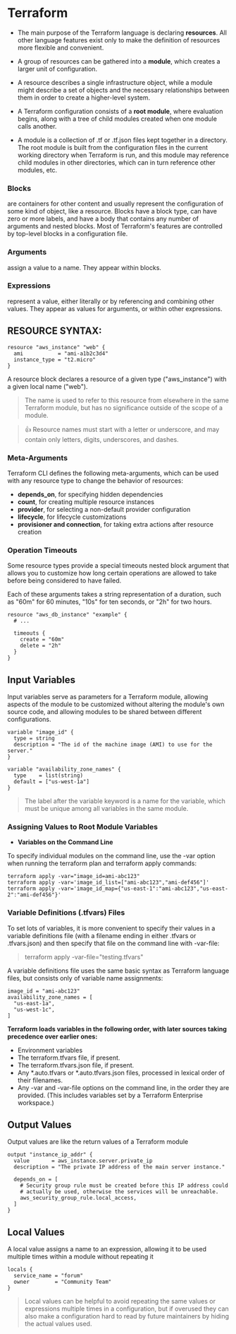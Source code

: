 
 # Terraform
 
 - The main purpose of the Terraform language is declaring **resources**. All other language features exist only to make the definition of resources more flexible and convenient.
 
 - A group of resources can be gathered into a **module**, which creates a larger unit of configuration.
 - A resource describes a single infrastructure object, while a module might describe a set of objects and the necessary relationships between them in order to create a higher-level system.
 
 - A Terraform configuration consists of a **root module**, where evaluation begins, along with a tree of child modules created when one module calls another.
 
- A module is a collection of .tf or .tf.json files kept together in a directory. The root module is built from the configuration files in the current working directory when Terraform is run, and this module may reference child modules in other directories, which can in turn reference other modules, etc.

### Blocks 
 are containers for other content and usually represent the configuration of some kind of object, like a resource. Blocks have a block type, can have zero or more labels, and have a body that contains any number of arguments and nested blocks. Most of Terraform's features are controlled by top-level blocks in a configuration file.

### Arguments 
assign a value to a name. They appear within blocks.

### Expressions
represent a value, either literally or by referencing and combining other values. They appear as values for arguments, or within other expressions.

## RESOURCE SYNTAX:

```
resource "aws_instance" "web" {
  ami           = "ami-a1b2c3d4"
  instance_type = "t2.micro"
}
```

A resource block declares a resource of a given type ("aws_instance") with a given local name ("web"). 

> The name is used to refer to this resource from elsewhere in the same Terraform module, but has no significance outside of the scope of a module.

> :+1: Resource names must start with a letter or underscore, and may contain only letters, digits, underscores, and dashes.

### Meta-Arguments

Terraform CLI defines the following meta-arguments, which can be used with any resource type to change the behavior of resources:

- **depends_on**, for specifying hidden dependencies
- **count**, for creating multiple resource instances
- **provider**, for selecting a non-default provider configuration
- **lifecycle**, for lifecycle customizations
- **provisioner and connection**, for taking extra actions after resource creation



### Operation Timeouts

Some resource types provide a special timeouts nested block argument that allows you to customize how long certain operations are allowed to take before being considered to have failed. 

Each of these arguments takes a string representation of a duration, such as "60m" for 60 minutes, "10s" for ten seconds, or "2h" for two hours.

```
resource "aws_db_instance" "example" {
  # ...

  timeouts {
    create = "60m"
    delete = "2h"
  }
}
```

## Input Variables

Input variables serve as parameters for a Terraform module, allowing aspects of the module to be customized without altering the module's own source code, and allowing modules to be shared between different configurations.

```
variable "image_id" {
  type = string
  description = "The id of the machine image (AMI) to use for the server."
}

variable "availability_zone_names" {
  type    = list(string)
  default = ["us-west-1a"]
}
```

> The label after the variable keyword is a name for the variable, which must be unique among all variables in the same module. 

 ### Assigning Values to Root Module Variables

 - **Variables on the Command Line**

To specify individual modules on the command line, use the -var option when running the terraform plan and terraform apply commands:

```
terraform apply -var="image_id=ami-abc123"
terraform apply -var='image_id_list=["ami-abc123","ami-def456"]'
terraform apply -var='image_id_map={"us-east-1":"ami-abc123","us-east-2":"ami-def456"}'
```

### Variable Definitions (.tfvars) Files

To set lots of variables, it is more convenient to specify their values in a variable definitions file (with a filename ending in either .tfvars or .tfvars.json) and then specify that file on the command line with -var-file:

> terraform apply -var-file="testing.tfvars"


A variable definitions file uses the same basic syntax as Terraform language files, but consists only of variable name assignments:

```
image_id = "ami-abc123"
availability_zone_names = [
  "us-east-1a",
  "us-west-1c",
]
```


**Terraform loads variables in the following order, with later sources taking precedence over earlier ones:**

- Environment variables
- The terraform.tfvars file, if present.
- The terraform.tfvars.json file, if present.
- Any *.auto.tfvars or *.auto.tfvars.json files, processed in lexical order of their filenames.
- Any -var and -var-file options on the command line, in the order they are provided. (This includes variables set by a Terraform Enterprise workspace.)



## Output Values

Output values are like the return values of a Terraform module

```
output "instance_ip_addr" {
  value       = aws_instance.server.private_ip
  description = "The private IP address of the main server instance."
  
  depends_on = [
    # Security group rule must be created before this IP address could
    # actually be used, otherwise the services will be unreachable.
    aws_security_group_rule.local_access,
  ]
}
```


## Local Values

A local value assigns a name to an expression, allowing it to be used multiple times within a module without repeating it

```
locals {
  service_name = "forum"
  owner        = "Community Team"
}
```

> Local values can be helpful to avoid repeating the same values or expressions multiple times in a configuration, but if overused they can also make a configuration hard to read by future maintainers by hiding the actual values used.

